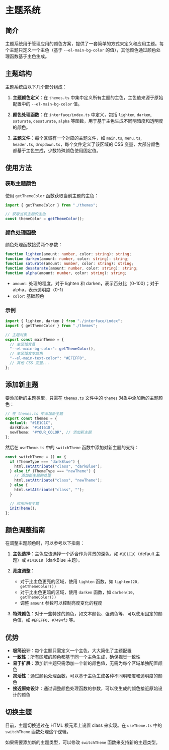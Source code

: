 # 主题系统

## 简介

主题系统用于管理应用的颜色方案，提供了一套简单的方式来定义和应用主题。每个主题只定义一个主色（基于 `--el-main-bg-color` 的值），其他颜色通过颜色处理函数基于主色生成。

## 主题结构

主题系统由以下几个部分组成：

1. **主题颜色定义**：在 `themes.ts` 中集中定义所有主题的主色，主色值来源于原始配置中的 `--el-main-bg-color` 值。

2. **颜色处理函数**：在 `interface/index.ts` 中定义，包括 `lighten`, `darken`, `saturate`, `desaturate`, `alpha` 等函数，用于基于主色生成不同明暗度和透明度的颜色。

3. **主题文件**：每个区域有一个对应的主题文件，如 `main.ts`, `menu.ts`, `header.ts`, `dropdown.ts`，每个文件定义了该区域的 CSS 变量，大部分颜色都基于主色生成，少数特殊颜色使用固定值。

## 使用方法

### 获取主题颜色

使用 `getThemeColor` 函数获取当前主题的主色：

```typescript
import { getThemeColor } from "./themes";

// 获取当前主题的主色
const themeColor = getThemeColor();
```

### 颜色处理函数

颜色处理函数接受两个参数：

```typescript
function lighten(amount: number, color: string): string;
function darken(amount: number, color: string): string;
function saturate(amount: number, color: string): string;
function desaturate(amount: number, color: string): string;
function alpha(amount: number, color: string): string;
```

- `amount`: 处理的程度，对于 lighten 和 darken，表示百分比（0-100）；对于 alpha，表示透明度（0-1）
- `color`: 基础颜色

### 示例

```typescript
import { lighten, darken } from "./interface/index";
import { getThemeColor } from "./themes";

// 主题对象
export const mainTheme = {
  // 主区域背景
  "--el-main-bg-color": getThemeColor(),
  // 主区域文本颜色
  "--el-main-text-color": "#EFEFF0",
  // 其他 CSS 变量...
};
```

## 添加新主题

要添加新的主题类型，只需在 `themes.ts` 文件中的 `themes` 对象中添加新的主题颜色：

```typescript
// 在 themes.ts 中添加新主题
export const themes = {
  default: "#1E1C1C",
  darkBlue: "#141618",
  newTheme: "#YOUR_COLOR", // 添加新主题
};
```

然后在 `useTheme.ts` 中的 `switchTheme` 函数中添加对新主题的支持：

```typescript
const switchTheme = () => {
  if (ThemeType === "darkBlue") {
    html.setAttribute("class", "darkBlue");
  } else if (ThemeType === "newTheme") {
    // 添加新主题的处理
    html.setAttribute("class", "newTheme");
  } else {
    html.setAttribute("class", "");
  }

  // 应用所有主题
  initTheme();
};
```

## 颜色调整指南

在调整主题颜色时，可以参考以下指南：

1. **主色选择**：主色应该选择一个适合作为背景的深色，如 `#1E1C1C`（default 主题）或 `#141618`（darkBlue 主题）。

2. **亮度调整**：

   - 对于比主色更亮的区域，使用 `lighten` 函数，如 `lighten(20, getThemeColor())`
   - 对于比主色更暗的区域，使用 `darken` 函数，如 `darken(10, getThemeColor())`
   - 调整 `amount` 参数可以控制亮度变化的程度

3. **特殊颜色**：对于一些特殊的颜色，如文本颜色、强调色等，可以使用固定的颜色值，如 `#EFEFF0`、`#7494f3` 等。

## 优势

- **极简设计**：每个主题只需定义一个主色，大大简化了主题配置
- **一致性**：所有区域的颜色都基于同一个主色生成，确保视觉一致性
- **易于扩展**：添加新主题只需添加一个新的颜色值，无需为每个区域单独配置颜色
- **灵活性**：通过颜色处理函数，可以基于主色生成各种不同明暗度和透明度的颜色
- **接近原始设计**：通过调整颜色处理函数的参数，可以使生成的颜色接近原始设计的颜色

## 切换主题

目前，主题切换通过在 HTML 根元素上设置 class 来实现。在 `useTheme.ts` 中的 `switchTheme` 函数处理这个逻辑。

如果需要添加新的主题类型，可以修改 `switchTheme` 函数来支持新的主题类型。
